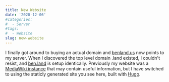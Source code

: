 ```yaml
---
title: New Website
date: '2020-12-06'
#categories:
#  - Server
#tags:
#  - Website
slug: new-website
---
```


I finally got around to buying an actual domain and [benland.us](benland.us) now points to my server. When I discovered the top level domain .land existed, I couldn't resist, and [ben.land](ben.land) is setup identically. Previously my website was a [MediaWiki instance](https://ben.land/wiki) that may contain useful information, but I have switched to using the staticly generated site you see here, built with [Hugo](https://gohugo.io/).
